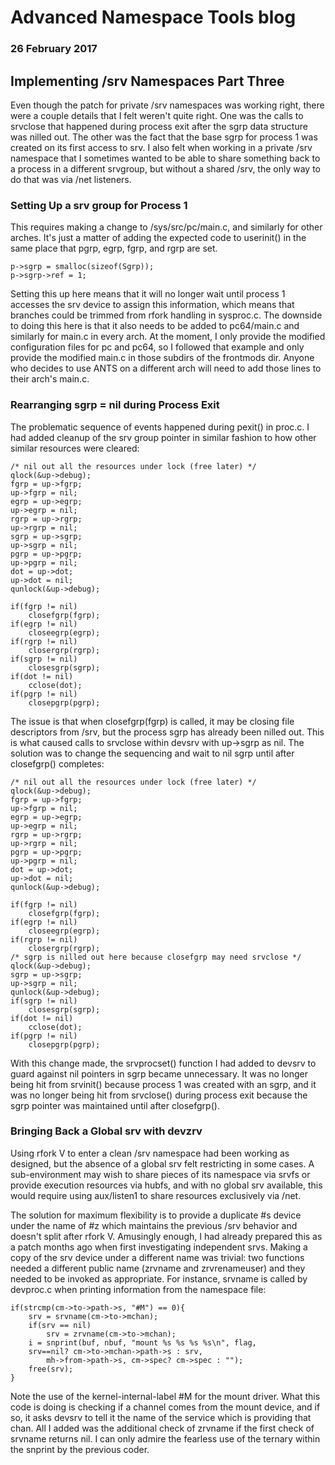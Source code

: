 # Advanced Namespace Tools blog
### 26 February 2017

## Implementing /srv Namespaces Part Three

Even though the patch for private /srv namespaces was working right, there were a couple details that I felt weren't quite right. One was the calls to srvclose that happened during process exit after the sgrp data structure was nilled out. The other was the fact that the base sgrp for process 1 was created on its first access to srv. I also felt when working in a private /srv namespace that I sometimes wanted to be able to share something back to a process in a different srvgroup, but without a shared /srv, the only way to do that was via /net listeners.

### Setting Up a srv group for Process 1

This requires making a change to /sys/src/pc/main.c, and similarly for other arches. It's just a matter of adding the expected code to userinit() in the same place that pgrp, egrp, fgrp, and rgrp are set.

	p->sgrp = smalloc(sizeof(Sgrp));
	p->sgrp->ref = 1;

Setting this up here means that it will no longer wait until process 1 accesses the srv device to assign this information, which means that branches could be trimmed from rfork handling in sysproc.c. The downside to doing this here is that it also needs to be added to pc64/main.c and similarly for main.c in every arch. At the moment, I only provide the modified configuration files for pc and pc64, so I followed that example and only provide the modified main.c in those subdirs of the frontmods dir. Anyone who decides to use ANTS on a different arch will need to add those lines to their arch's main.c.

### Rearranging sgrp = nil during Process Exit

The problematic sequence of events happened during pexit() in proc.c. I had added cleanup of the srv group pointer in similar fashion to how other similar resources were cleared:

	/* nil out all the resources under lock (free later) */
	qlock(&up->debug);
	fgrp = up->fgrp;
	up->fgrp = nil;
	egrp = up->egrp;
	up->egrp = nil;
	rgrp = up->rgrp;
	up->rgrp = nil;
	sgrp = up->sgrp;
	up->sgrp = nil;
	pgrp = up->pgrp;
	up->pgrp = nil;
	dot = up->dot;
	up->dot = nil;
	qunlock(&up->debug);

	if(fgrp != nil)
		closefgrp(fgrp);
	if(egrp != nil)
		closeegrp(egrp);
	if(rgrp != nil)
		closergrp(rgrp);
	if(sgrp != nil)
		closesgrp(sgrp);
	if(dot != nil)
		cclose(dot);
	if(pgrp != nil)
		closepgrp(pgrp);

The issue is that when closefgrp(fgrp) is called, it may be closing file descriptors from /srv, but the process sgrp has already been nilled out. This is what caused calls to srvclose within devsrv with up->sgrp as nil. The solution was to change the sequencing and wait to nil sgrp until after closefgrp() completes:

	/* nil out all the resources under lock (free later) */
	qlock(&up->debug);
	fgrp = up->fgrp;
	up->fgrp = nil;
	egrp = up->egrp;
	up->egrp = nil;
	rgrp = up->rgrp;
	up->rgrp = nil;
	pgrp = up->pgrp;
	up->pgrp = nil;
	dot = up->dot;
	up->dot = nil;
	qunlock(&up->debug);

	if(fgrp != nil)
		closefgrp(fgrp);
	if(egrp != nil)
		closeegrp(egrp);
	if(rgrp != nil)
		closergrp(rgrp);
	/* sgrp is nilled out here because closefgrp may need srvclose */
	qlock(&up->debug);
	sgrp = up->sgrp;
	up->sgrp = nil;
	qunlock(&up->debug);
	if(sgrp != nil)
		closesgrp(sgrp);
	if(dot != nil)
		cclose(dot);
	if(pgrp != nil)
		closepgrp(pgrp);

With this change made, the srvprocset() function I had added to devsrv to guard against nil pointers in sgrp became unnecessary. It was no longer being hit from srvinit() because process 1 was created with an sgrp, and it was no longer being hit from srvclose() during process exit because the sgrp pointer was maintained until after closefgrp().

### Bringing Back a Global srv with devzrv

Using rfork V to enter a clean /srv namespace had been working as designed, but the absence of a global srv felt restricting in some cases. A sub-environment may wish to share pieces of its namespace via srvfs or provide execution resources via hubfs, and with no global srv available, this would require using aux/listen1 to share resources exclusively via /net. 

The solution for maximum flexibility is to provide a duplicate #s device under the name of #z which maintains the previous /srv behavior and doesn't split after rfork V. Amusingly enough, I had already prepared this as a patch months ago when first investigating independent srvs. Making a copy of the srv device under a different name was trivial: two functions needed a different public name (zrvname and zrvrenameuser) and they needed to be invoked as appropriate. For instance, srvname is called by devproc.c when printing information from the namespace file:

	if(strcmp(cm->to->path->s, "#M") == 0){
		srv = srvname(cm->to->mchan);
		if(srv == nil)
			srv = zrvname(cm->to->mchan);
		i = snprint(buf, nbuf, "mount %s %s %s %s\n", flag,
		srv==nil? cm->to->mchan->path->s : srv,
			mh->from->path->s, cm->spec? cm->spec : "");
		free(srv);
	}

Note the use of the kernel-internal-label #M for the mount driver. What this code is doing is checking if a channel comes from the mount device, and if so, it asks devsrv to tell it the name of the service which is providing that chan. All I added was the additional check of zrvname if the first check of srvname returns nil. I can only admire the fearless use of the ternary within the snprint by the previous coder.

